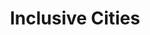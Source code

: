 ---
title: Inclusive Cities
shortName: false
description: >-
  Co-designing connected cities, neighbourhoods, and spaces that are more
  diverse and inclusive.
tags: []
link: https://cities.inclusivedesign.ca/
---